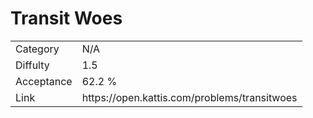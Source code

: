 # Transit Woes

<table>
    <tr>
        <td>Category</td>
        <td>N/A</td>
    </tr>
    <tr>
        <td>Diffulty</td>
        <td>1.5</td>
    </tr>
    <tr>
        <td>Acceptance</td>
        <td>62.2 %</td>
    </tr>
    <tr>
        <td>Link</td>
        <td>https://open.kattis.com/problems/transitwoes</td>
    </tr>
</table>